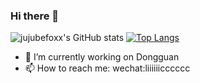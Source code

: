 ### Hi there 👋
![jujubefoxx's GitHub stats](https://github-readme-stats.vercel.app/api?username=jujubefoxx&count_private=true&show_icons=true&theme=buefy&hide=issues,stars,prs)
[![Top Langs](https://github-readme-stats.vercel.app/api/top-langs/?username=jujubefoxx&layout=compact)](https://github.com/anuraghazra/github-readme-stats)
- 🔭 I’m currently working on Dongguan
- 📫 How to reach me: wechat:liiiiiicccccc

<!--
**jujubefoxx/jujubefoxx** is a ✨ _special_ ✨ repository because its `README.md` (this file) appears on your GitHub profile.


Here are some ideas to get you started:

- 🔭 I’m currently working on ...
- 🌱 I’m currently learning ...
- 👯 I’m looking to collaborate on ...
- 🤔 I’m looking for help with ...
- 💬 Ask me about ...
- 📫 How to reach me: ...
- 😄 Pronouns: ...
- ⚡ Fun fact: ...
-->
